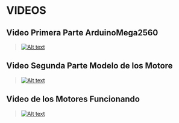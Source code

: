 # VIDEOS
## Video Primera Parte ArduinoMega2560
  > [![Alt text](https://img.youtube.com/vi/A9DY6UjarPQ/0.jpg)](https://www.youtube.com/watch?v=A9DY6UjarPQ)

 ## Video Segunda Parte Modelo de los Motore
  > [![Alt text](https://img.youtube.com/vi/ZAYnp8cRf4A/0.jpg)](https://www.youtube.com/watch?v=ZAYnp8cRf4A)

## Video de los Motores Funcionando
  > [![Alt text](https://img.youtube.com/vi/Miby-b-NJhg/0.jpg)](https://www.youtube.com/watch?v=Miby-b-NJhg)
